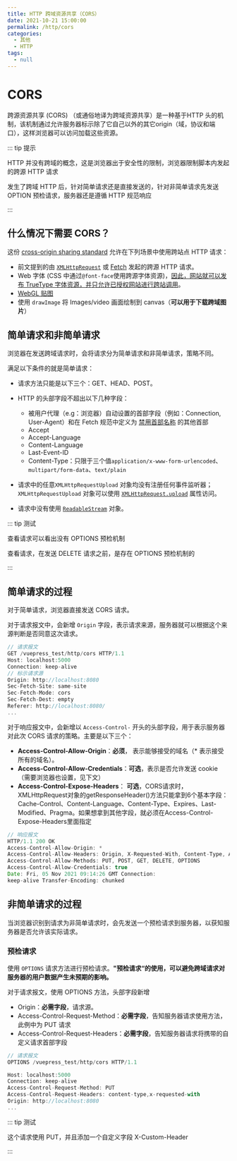 ```yaml
---
title: HTTP 跨域资源共享（CORS）
date: 2021-10-21 15:00:00
permalink: /http/cors
categories: 
  - 其他
  - HTTP
tags: 
  - null
---
```

# CORS
跨源资源共享 (CORS) （或通俗地译为跨域资源共享）是一种基于HTTP 头的机制，该机制通过允许服务器标示除了它自己以外的其它origin（域，协议和端口），这样浏览器可以访问加载这些资源。

::: tip 提示

HTTP 并没有跨域的概念，这是浏览器出于安全性的限制，浏览器限制脚本内发起的跨源 HTTP 请求

发生了跨域 HTTP 后，针对简单请求还是直接发送的，针对非简单请求先发送 OPTION 预检请求，服务器还是遵循 HTTP 规范响应

:::

## 什么情况下需要 CORS？

这份 [cross-origin sharing standard](https://www.w3.org/TR/cors/) 允许在下列场景中使用跨站点 HTTP 请求：

- 前文提到的由 [`XMLHttpRequest`](https://developer.mozilla.org/zh-CN/docs/Web/API/XMLHttpRequest) 或 [Fetch](https://developer.mozilla.org/en-US/docs/Web/API/Fetch_API) 发起的跨源 HTTP 请求。
- Web 字体 (CSS 中通过` @font-face `使用跨源字体资源)，[因此，网站就可以发布 TrueType 字体资源，并只允许已授权网站进行跨站调用](https://www.w3.org/TR/css-fonts-3/#font-fetching-requirements)。
- [WebGL 贴图](https://developer.mozilla.org/zh-CN/docs/Web/API/WebGL_API/Tutorial/Using_textures_in_WebGL)
- 使用 `drawImage` 将 Images/video 画面绘制到 canvas（**可以用于下载跨域图片**）

## 简单请求和非简单请求

浏览器在发送跨域请求时，会将请求分为简单请求和非简单请求，策略不同。

满足以下条件的就是简单请求：

* 请求方法只能是以下三个：GET、HEAD、POST。

* HTTP 的头部字段不超出以下几种字段：
  * 被用户代理（e.g：浏览器）自动设置的首部字段（例如：Connection, User-Agent）和在 Fetch 规范中定义为 [禁用首部名称](https://fetch.spec.whatwg.org/#forbidden-header-name) 的其他首部
  * Accept
  * Accept-Language
  * Content-Language
  * Last-Event-ID
  * Content-Type：只限于三个值`application/x-www-form-urlencoded`、`multipart/form-data`、`text/plain`

* 请求中的任意`XMLHttpRequestUpload` 对象均没有注册任何事件监听器；`XMLHttpRequestUpload` 对象可以使用 [`XMLHttpRequest.upload`](https://developer.mozilla.org/zh-CN/docs/Web/API/XMLHttpRequest/upload) 属性访问。

* 请求中没有使用 [`ReadableStream`](https://developer.mozilla.org/zh-CN/docs/Web/API/ReadableStream) 对象。

::: tip 测试

<http-test type="简单请求"/>

查看请求可以看出没有 OPTIONS 预检机制

<http-test type="非简单请求"/>

查看请求，在发送 DELETE 请求之前，是存在 OPTIONS 预检机制的

:::

## 简单请求的过程

对于简单请求，浏览器直接发送 CORS 请求。

对于请求报文中，会新增 `Origin` 字段，表示请求来源，服务器就可以根据这个来源判断是否同意这次请求。

```js
// 请求报文
GET /vuepress_test/http/cors HTTP/1.1 
Host: localhost:5000 
Connection: keep-alive 
// 标示请求源
Origin: http://localhost:8080 
Sec-Fetch-Site: same-site 
Sec-Fetch-Mode: cors 
Sec-Fetch-Dest: empty 
Referer: http://localhost:8080/
...

```

对于响应报文中，会新增以 `Access-Control-` 开头的头部字段，用于表示服务器对此次 CORS 请求的策略。主要是以下三个：

* **Access-Control-Allow-Origin**：**必须**， 表示能够接受的域名（* 表示接受所有的域名）。
* **Access-Control-Allow-Credentials**：**可选**，表示是否允许发送 cookie（需要浏览器也设置，见下文）
* **Access-Control-Expose-Headers**： **可选**，CORS请求时，XMLHttpRequest对象的getResponseHeader()方法只能拿到6个基本字段：Cache-Control、Content-Language、Content-Type、Expires、Last-Modified、Pragma。如果想拿到其他字段，就必须在Access-Control-Expose-Headers里面指定

```js
// 响应报文
HTTP/1.1 200 OK 
Access-Control-Allow-Origin: * 
Access-Control-Allow-Headers: Origin, X-Requested-With, Content-Type, Accept 
Access-Control-Allow-Methods: PUT, POST, GET, DELETE, OPTIONS 
Access-Control-Allow-Credentials: true 
Date: Fri, 05 Nov 2021 09:14:26 GMT Connection: 
keep-alive Transfer-Encoding: chunked
```

## 非简单请求的过程

当浏览器识别到请求为非简单请求时，会先发送一个预检请求到服务器，以获知服务器是否允许该实际请求。

### 预检请求

使用 `OPTIONS` 请求方法进行预检请求。**"预检请求“的使用，可以避免跨域请求对服务器的用户数据产生未预期的影响。**

对于请求报文，使用 OPTIONS 方法，头部字段新增

* Origin：**必需字段**，请求源。
* Access-Control-Request-Method：**必需字段**，告知服务器请求使用方法，此例中为 PUT 请求
* Access-Control-Request-Headers：**必需字段**，告知服务器请求将携带的自定义请求首部字段

```js
// 请求报文
OPTIONS /vuepress_test/http/cors HTTP/1.1

Host: localhost:5000
Connection: keep-alive
Access-Control-Request-Method: PUT
Access-Control-Request-Headers: content-type,x-requested-with
Origin: http://localhost:8080
...
```

::: tip 测试

<http-test type="非简单请求"/>

这个请求使用 PUT，并且添加一个自定义字段 X-Custom-Header

:::



